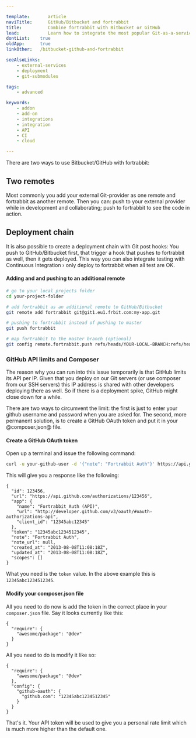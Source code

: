 ```yaml
---

template:       article
naviTitle:      GitHub/Bitbucket and fortrabbit
title:          Combine fortrabbit with Bitbucket or GitHub
lead:           Learn how to integrate the most popular Git-as-a-service providers with your fortrabbit workflow.
dontList:    true
oldApp:      true
linkOther:   /bitbucket-github-and-fortrabbit

seeAlsoLinks:
    - external-services
    - deployment
    - git-submodules

tags:
    - advanced

keywords:
    - addon
    - add-on
    - integrations
    - integration
    - API
    - CI
    - cloud

---
```


There are two ways to use Bitbucket/GitHub with fortrabbit:

## Two remotes

Most commonly you add your external Git-provider as one remote and fortrabbit as another remote. Then you can: push to your external provider while in development and collaborating; push to fortrabbit to see the code in action.

## Deployment chain

It is also possible to create a deployment chain with Git post hooks: You push to GitHub/Bitbucket first, that trigger a hook that pushes to fortrabbit as well, then it gets deployed. This way you can also integrate testing with Continuous Integration › only deploy to fortrabbit when all test are OK.

#### Adding and and pushing to an additional remote

```bash
# go to your local projects folder
cd your-project-folder

# add fortrabbit as an additional remote to GitHub/Bitbucket
git remote add fortrabbit git@git1.eu1.frbit.com:my-app.git

# pushing to fortrabbit instead of pushing to master
git push fortrabbit

# map fortrabbit to the master branch (optional)
git config remote.fortrabbit.push refs/heads/YOUR-LOCAL-BRANCH:refs/heads/master
```


### GitHub API limits and Composer

The reason why you can run into this issue temporarily is that GitHub limits its API per IP. Given that you deploy on our Git servers (or use composer from our SSH servers) this IP address is shared with other developers deploying there as well. So if there is a deployment spike, GitHub might close down for a while.

There are two ways to circumvent the limit: the first is just to enter your github username and password when you are asked for. The second, more permanent solution, is to create a GitHub OAuth token and put it in your @composer.json@ file.

#### Create a GitHub OAuth token

Open up a terminal and issue the following command:

```bash
curl -u your-github-user -d '{"note": "Fortrabbit Auth"}' https://api.github.com/authorizations
```

This will give you a response like the following:

```
{
  "id": 123456,
  "url": "https://api.github.com/authorizations/123456",
  "app": {
    "name": "Fortrabbit Auth (API)",
    "url": "http://developer.github.com/v3/oauth/#oauth-authorizations-api",
    "client_id": "12345abc12345"
  },
  "token": "12345abc1234512345",
  "note": "Fortrabbit Auth",
  "note_url": null,
  "created_at": "2013-08-08T11:08:18Z",
  "updated_at": "2013-08-08T11:08:18Z",
  "scopes": []
}
```

What you need is the `token` value. In the above example this is `12345abc1234512345`.

#### Modify your composer.json file

All you need to do now is add the token in the correct place in your `composer.json` file. Say it looks currently like this:


```
{
  "require": {
    "awesome/package": "@dev"
  }
}
```

All you need to do is modify it like so:

```
{
  "require": {
    "awesome/package": "@dev"
  },
  "config": {
    "github-oauth": {
      "github.com": "12345abc1234512345"
    }
  }
}
```

That's it. Your API token will be used to give you a personal rate limit which is much more higher than the default one.
